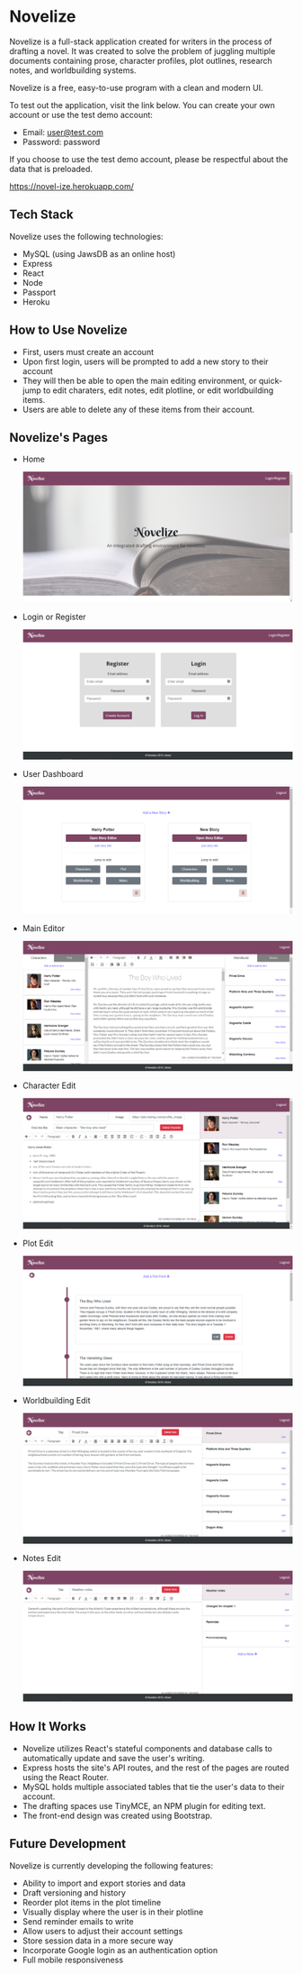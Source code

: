 # Novelize

Novelize is a full-stack application created for writers in the process of drafting a novel. It was created to solve the problem of juggling multiple documents containing prose, character profiles, plot outlines, research notes, and worldbuilding systems. 

Novelize is a free, easy-to-use program with a clean and modern UI.

To test out the application, visit the link below. You can create your own account or use the test demo account:
* Email: user@test.com
* Password: password

If you choose to use the test demo account, please be respectful about the data that is preloaded.

https://novel-ize.herokuapp.com/

## Tech Stack
Novelize uses the following technologies:

* MySQL (using JawsDB as an online host)
* Express
* React
* Node
* Passport
* Heroku

## How to Use Novelize
* First, users must create an account
* Upon first login, users will be prompted to add a new story to their account
* They will then be able to open the main editing environment, or quick-jump to edit charaters, edit notes, edit plotline, or edit worldbuilding items. 
* Users are able to delete any of these items from their account.

## Novelize's Pages

* Home

    ![Home Page](./screenshots/homepage.png)

* Login or Register

    ![Login Page](./screenshots/login.png)

* User Dashboard

    ![User Dashboard](./screenshots/dashboard.png)

* Main Editor

    ![Editor Page](./screenshots/editor.png)

* Character Edit

    ![Character Page](./screenshots/characters.png)

* Plot Edit

    ![Plot Page](./screenshots/plots.png)

* Worldbuilding Edit

    ![Worldbuilding Page](./screenshots/world.png)

* Notes Edit

    ![Notes Page](./screenshots/notes.png)


## How It Works
* Novelize utilizes React's stateful components and database calls to automatically update and save the user's writing. 
* Express hosts the site's API routes, and the rest of the pages are routed using the React Router.
* MySQL holds multiple associated tables that tie the user's data to their account.
* The drafting spaces use TinyMCE, an NPM plugin for editing text.
* The front-end design was created using Bootstrap.

## Future Development
Novelize is currently developing the following features:

* Ability to import and export stories and data
* Draft versioning and history
* Reorder plot items in the plot timeline
* Visually display where the user is in their plotline
* Send reminder emails to write
* Allow users to adjust their account settings
* Store session data in a more secure way
* Incorporate Google login as an authentication option
* Full mobile responsiveness